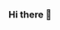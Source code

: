 ### Hi there 👋

<!--
**khokonm/khokonm** is a ✨ _special_ ✨ repository because its `README.md` (this file) appears on your GitHub profile.

📫 How to reach me: khokon@blogdesire.com

👯 I’m looking to collaborate on open source projects.

⚡ Fun fact: Still single just because I'm a coder!
